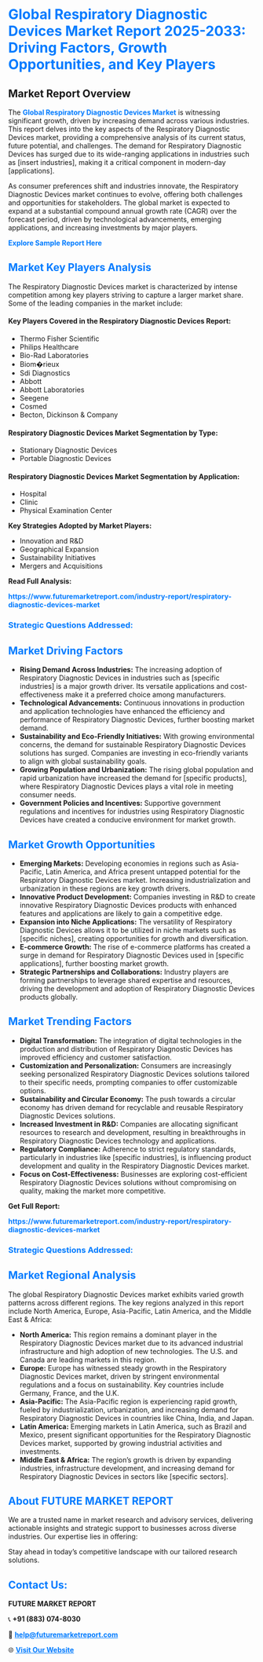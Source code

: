 <h1 style="color: #007BFF;">Global Respiratory Diagnostic Devices Market Report 2025-2033: Driving Factors, Growth Opportunities, and Key Players</h1>

<section id="overview">
<h2>Market Report Overview</h2>
<p>The <a href="https://www.futuremarketreport.com/industry-report/respiratory-diagnostic-devices-market" style="color: #007BFF; text-decoration: none;"><strong>Global Respiratory Diagnostic Devices Market</strong></a> is witnessing significant growth, driven by increasing demand across various industries. This report delves into the key aspects of the Respiratory Diagnostic Devices market, providing a comprehensive analysis of its current status, future potential, and challenges. The demand for Respiratory Diagnostic Devices has surged due to its wide-ranging applications in industries such as [insert industries], making it a critical component in modern-day [applications].</p>
<p>As consumer preferences shift and industries innovate, the Respiratory Diagnostic Devices market continues to evolve, offering both challenges and opportunities for stakeholders. The global market is expected to expand at a substantial compound annual growth rate (CAGR) over the forecast period, driven by technological advancements, emerging applications, and increasing investments by major players.</p>
</section>

<section id="overview">
<p><a href="https://www.futuremarketreport.com/request-sample/reportId=64769" style="color: #007BFF; text-decoration: none;"><strong>Explore Sample Report Here</strong></a></p>
</section>

<section id="key-players">
<h2 style="color: #007BFF;">Market Key Players Analysis</h2>
<p>The Respiratory Diagnostic Devices market is characterized by intense competition among key players striving to capture a larger market share. Some of the leading companies in the market include:</p>
<h4>Key Players Covered in the Respiratory Diagnostic Devices Report:</h4>
<ul><li>Thermo Fisher Scientific</li><li>Philips Healthcare</li><li>Bio-Rad Laboratories</li><li>Biom�rieux</li><li>Sdi Diagnostics</li><li>Abbott</li><li>Abbott Laboratories</li><li>Seegene</li><li>Cosmed</li><li>Becton, Dickinson &amp; Company</li></ul>
<h4>Respiratory Diagnostic Devices Market Segmentation by Type:</h4>
<ul><li>Stationary Diagnostic Devices</li><li>Portable Diagnostic Devices</li></ul>

<h4>Respiratory Diagnostic Devices Market Segmentation by Application:</h4>
<ul><li>Hospital</li><li>Clinic</li><li>Physical Examination Center</li></ul>
<p><strong>Key Strategies Adopted by Market Players:</strong></p>
<ul>
<li>Innovation and R&D</li>
<li>Geographical Expansion</li>
<li>Sustainability Initiatives</li>
<li>Mergers and Acquisitions</li>
</ul>
</section>

<section>
<p><strong>Read Full Analysis: </strong></p><a href="https://www.futuremarketreport.com/industry-report/respiratory-diagnostic-devices-market" style="color: #007BFF; text-decoration: none;"><strong>https://www.futuremarketreport.com/industry-report/respiratory-diagnostic-devices-market</strong></a>
<h3 style="color: #007BFF;">Strategic Questions Addressed:</h3>
</section>

<section id="driving-factors">
<h2 style="color: #007BFF;">Market Driving Factors</h2>
<ul>
<li><strong>Rising Demand Across Industries:</strong> The increasing adoption of Respiratory Diagnostic Devices in industries such as [specific industries] is a major growth driver. Its versatile applications and cost-effectiveness make it a preferred choice among manufacturers.</li>
<li><strong>Technological Advancements:</strong> Continuous innovations in production and application technologies have enhanced the efficiency and performance of Respiratory Diagnostic Devices, further boosting market demand.</li>
<li><strong>Sustainability and Eco-Friendly Initiatives:</strong> With growing environmental concerns, the demand for sustainable Respiratory Diagnostic Devices solutions has surged. Companies are investing in eco-friendly variants to align with global sustainability goals.</li>
<li><strong>Growing Population and Urbanization:</strong> The rising global population and rapid urbanization have increased the demand for [specific products], where Respiratory Diagnostic Devices plays a vital role in meeting consumer needs.</li>
<li><strong>Government Policies and Incentives:</strong> Supportive government regulations and incentives for industries using Respiratory Diagnostic Devices have created a conducive environment for market growth.</li>
</ul>
</section>

<section id="growth-opportunities">
<h2 style="color: #007BFF;">Market Growth Opportunities</h2>
<ul>
<li><strong>Emerging Markets:</strong> Developing economies in regions such as Asia-Pacific, Latin America, and Africa present untapped potential for the Respiratory Diagnostic Devices market. Increasing industrialization and urbanization in these regions are key growth drivers.</li>
<li><strong>Innovative Product Development:</strong> Companies investing in R&D to create innovative Respiratory Diagnostic Devices products with enhanced features and applications are likely to gain a competitive edge.</li>
<li><strong>Expansion into Niche Applications:</strong> The versatility of Respiratory Diagnostic Devices allows it to be utilized in niche markets such as [specific niches], creating opportunities for growth and diversification.</li>
<li><strong>E-commerce Growth:</strong> The rise of e-commerce platforms has created a surge in demand for Respiratory Diagnostic Devices used in [specific applications], further boosting market growth.</li>
<li><strong>Strategic Partnerships and Collaborations:</strong> Industry players are forming partnerships to leverage shared expertise and resources, driving the development and adoption of Respiratory Diagnostic Devices products globally.</li>
</ul>
</section>

<section id="trending-factors">
<h2 style="color: #007BFF;">Market Trending Factors</h2>
<ul>
<li><strong>Digital Transformation:</strong> The integration of digital technologies in the production and distribution of Respiratory Diagnostic Devices has improved efficiency and customer satisfaction.</li>
<li><strong>Customization and Personalization:</strong> Consumers are increasingly seeking personalized Respiratory Diagnostic Devices solutions tailored to their specific needs, prompting companies to offer customizable options.</li>
<li><strong>Sustainability and Circular Economy:</strong> The push towards a circular economy has driven demand for recyclable and reusable Respiratory Diagnostic Devices solutions.</li>
<li><strong>Increased Investment in R&D:</strong> Companies are allocating significant resources to research and development, resulting in breakthroughs in Respiratory Diagnostic Devices technology and applications.</li>
<li><strong>Regulatory Compliance:</strong> Adherence to strict regulatory standards, particularly in industries like [specific industries], is influencing product development and quality in the Respiratory Diagnostic Devices market.</li>
<li><strong>Focus on Cost-Effectiveness:</strong> Businesses are exploring cost-efficient Respiratory Diagnostic Devices solutions without compromising on quality, making the market more competitive.</li>
</ul>
</section>

<section>
<p><strong>Get Full Report: </strong></p><a href="https://www.futuremarketreport.com/industry-report/respiratory-diagnostic-devices-market" style="color: #007BFF; text-decoration: none;"><strong>https://www.futuremarketreport.com/industry-report/respiratory-diagnostic-devices-market</strong></a>
<h3 style="color: #007BFF;">Strategic Questions Addressed:</h3>
</section>


<section id="regional-analysis">
<h2 style="color: #007BFF;">Market Regional Analysis</h2>
<p>The global Respiratory Diagnostic Devices market exhibits varied growth patterns across different regions. The key regions analyzed in this report include North America, Europe, Asia-Pacific, Latin America, and the Middle East & Africa:</p>
<ul>
<li><strong>North America:</strong> This region remains a dominant player in the Respiratory Diagnostic Devices market due to its advanced industrial infrastructure and high adoption of new technologies. The U.S. and Canada are leading markets in this region.</li>
<li><strong>Europe:</strong> Europe has witnessed steady growth in the Respiratory Diagnostic Devices market, driven by stringent environmental regulations and a focus on sustainability. Key countries include Germany, France, and the U.K.</li>
<li><strong>Asia-Pacific:</strong> The Asia-Pacific region is experiencing rapid growth, fueled by industrialization, urbanization, and increasing demand for Respiratory Diagnostic Devices in countries like China, India, and Japan.</li>
<li><strong>Latin America:</strong> Emerging markets in Latin America, such as Brazil and Mexico, present significant opportunities for the Respiratory Diagnostic Devices market, supported by growing industrial activities and investments.</li>
<li><strong>Middle East & Africa:</strong> The region’s growth is driven by expanding industries, infrastructure development, and increasing demand for Respiratory Diagnostic Devices in sectors like [specific sectors].</li>
</ul>
</section>

<footer>
<h2 style="color: #007BFF;">About FUTURE MARKET REPORT</h2>
<p>We are a trusted name in market research and advisory services, delivering actionable insights and strategic support to businesses across diverse industries. Our expertise lies in offering:</p>

<p>Stay ahead in today’s competitive landscape with our tailored research solutions.</p>

<h2 style="color: #007BFF;">Contact Us:</h2>
<p><strong>FUTURE MARKET REPORT</strong></p>
<p>📞 <strong>+91 (883) 074-8030</strong></p>
<p>📧 <strong><a href="mailto:help@futuremarketreport.com" style="color: #007BFF;">help@futuremarketreport.com</a></strong></p>
<p>🌐 <strong><a href="https://www.futuremarketreport.com/" style="color: #007BFF;">Visit Our Website</a></strong></p>
</footer>